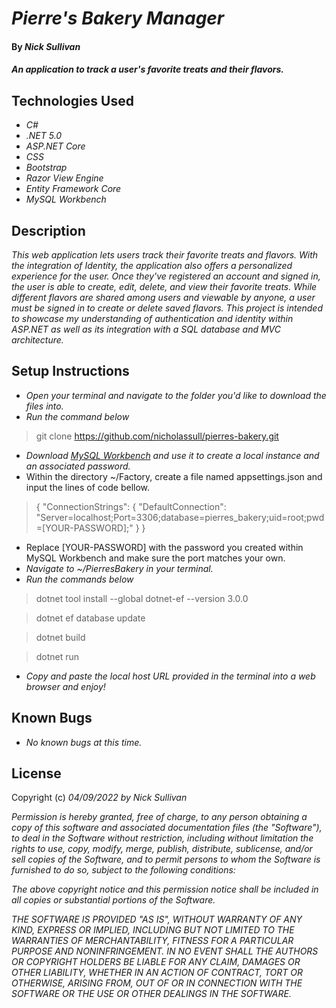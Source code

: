 # _Pierre's Bakery Manager_

#### By _**Nick Sullivan**_

#### _An application to track a user's favorite treats and their flavors._

## Technologies Used

* _C#_
* _.NET 5.0_
* _ASP.NET Core_
* _CSS_
* _Bootstrap_
* _Razor View Engine_
* _Entity Framework Core_
* _MySQL Workbench_

## Description

_This web application lets users track their favorite treats and flavors. With the integration of Identity, the application also offers a personalized experience for the user. Once they've registered an account and signed in, the user is able to create, edit, delete, and view their favorite treats. While different flavors are shared among users and viewable by anyone, a user must be signed in to create or delete saved flavors._
_This project is intended to showcase my understanding of authentication and identity within ASP.NET as well as its integration with a SQL database and MVC architecture._

## Setup Instructions

* _Open your terminal and navigate to the folder you'd like to download the files into._
* _Run the command below_
> git clone https://github.com/nicholassull/pierres-bakery.git
* _Download [MySQL Workbench](https://www.mysql.com/products/workbench/) and use it to create a local instance and an associated password._
* Within the directory ~/Factory, create a file named appsettings.json and input the lines of code bellow.
> {
  "ConnectionStrings": {
      "DefaultConnection": "Server=localhost;Port=3306;database=pierres_bakery;uid=root;pwd=[YOUR-PASSWORD];"
  }
}
  * Replace [YOUR-PASSWORD] with the password you created within MySQL Workbench and make sure the port matches your own.
* _Navigate to ~/PierresBakery in your terminal._
* _Run the commands below_
>dotnet tool install --global dotnet-ef --version 3.0.0

>dotnet ef database update

>dotnet build

>dotnet run
* _Copy and paste the local host URL provided in the terminal into a web browser and enjoy!_

## Known Bugs

* _No known bugs at this time._

## License

Copyright (c) _04/09/2022_ _by Nick Sullivan_


_Permission is hereby granted, free of charge, to any person obtaining a copy of this software and associated documentation files (the "Software"), to deal in the Software without restriction, including without limitation the rights to use, copy, modify, merge, publish, distribute, sublicense, and/or sell copies of the Software, and to permit persons to whom the Software is furnished to do so, subject to the following conditions:_

_The above copyright notice and this permission notice shall be included in all copies or substantial portions of the Software._

_THE SOFTWARE IS PROVIDED "AS IS", WITHOUT WARRANTY OF ANY KIND, EXPRESS OR IMPLIED, INCLUDING BUT NOT LIMITED TO THE WARRANTIES OF MERCHANTABILITY, FITNESS FOR A PARTICULAR PURPOSE AND NONINFRINGEMENT. IN NO EVENT SHALL THE AUTHORS OR COPYRIGHT HOLDERS BE LIABLE FOR ANY CLAIM, DAMAGES OR OTHER LIABILITY, WHETHER IN AN ACTION OF CONTRACT, TORT OR OTHERWISE, ARISING FROM, OUT OF OR IN CONNECTION WITH THE SOFTWARE OR THE USE OR OTHER DEALINGS IN THE SOFTWARE._